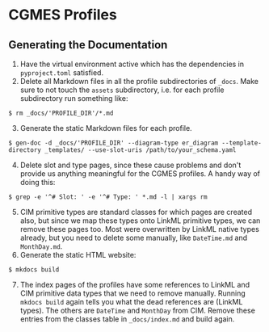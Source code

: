 # CGMES Profiles

## Generating the Documentation
1. Have the virtual environment active which has the dependencies in `pyproject.toml` satisfied.
2. Delete all Markdown files in all the profile subdirectories of `_docs`. Make sure to not touch the `assets` subdirectory, i.e. for each profile subdirectory run something like:
```shell
$ rm _docs/'PROFILE_DIR'/*.md
```
3. Generate the static Markdown files for each profile.
```shell
$ gen-doc -d _docs/'PROFILE_DIR' --diagram-type er_diagram --template-directory _templates/ --use-slot-uris /path/to/your_schema.yaml
```
4. Delete slot and type pages, since these cause problems and don't provide us anything meaningful for the CGMES profiles. A handy way of doing this:
```shell
$ grep -e '^# Slot: ' -e '^# Type: ' *.md -l | xargs rm
```
5. CIM primitive types are standard classes for which pages are created also, but since we map these types onto LinkML primitive types, we can remove these pages too. Most were overwritten by LinkML native types already, but you need to delete some manually, like `DateTime.md` and `MonthDay.md`.
6. Generate the static HTML website:
```shell
$ mkdocs build
```
7. The index pages of the profiles have some references to LinkML and CIM primitive data types that we need to remove manually. Running `mkdocs build` again tells you what the dead references are (LinkML types). The others are `DateTime` and `MonthDay` from CIM. Remove these entries from the classes table in `_docs/index.md` and build again.
